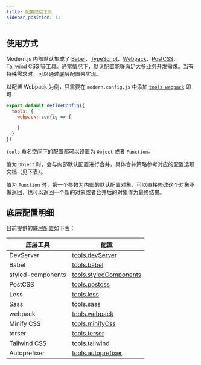 ```yaml
---
title: 配置底层工具
sidebar_position: 11
---
```


## 使用方式

Modern.js 内部默认集成了 [Babel](https://babeljs.io/)、[TypeScript](https://www.typescriptlang.org/)、[Webpack](https://webpack.js.org/)、[PostCSS](https://postcss.org/)、[Tailwind CSS](https://tailwindcss.com/) 等工具。通常情况下，默认配置能够满足大多业务开发需求。当有特殊需求时，可以通过底层配置来实现。

以配置 Webpack 为例，只需要在 `modern.config.js` 中添加 [`tools.webpack`](/docs/configure/app/tools/webpack) 即可：

```js title="modern.config.js"
export default defineConfig({
  tools: {
    webpack: config => {

    }
  }
})
```

`tools` 命名空间下的配置都可以设置为 `Object` 或者 `Function`。

值为 `Object` 时，会与内部默认配置进行合并，具体合并策略参考对应的配置选项文档（见下表）。

值为 `Function` 时，第一个参数为内部的默认配置对象，可以直接修改这个对象不做返回，也可以返回一个新的对象或者合并后的对象作为最终结果。

## 底层配置明细

目前提供的底层配置如下表：

| 底层工具 | 配置   |
| -------- | --------- |
| DevServer | [tools.devServer](/docs/configure/app/tools/dev-server) |
| Babel | [tools.babel](/docs/configure/app/tools/babel)|
| styled-components | [tools.styledComponents](/docs/configure/app/tools/styled-components)|
| PostCSS | [tools.postcss](/docs/configure/app/tools/postcss)|
| Less | [tools.less](/docs/configure/app/tools/less) |
| Sass | [tools.sass](/docs/configure/app/tools/sass) |
| webpack | [tools.webpack](/docs/configure/app/tools/webpack)|
| Minify CSS | [tools.minifyCss](/docs/configure/app/tools/minify-css)|
| terser | [tools.terser](/docs/configure/app/tools/terser)|
| Tailwind CSS | [tools.tailwind](/docs/configure/app/tools/tailwindcss) |
| Autoprefixer | [tools.autoprefixer](/docs/configure/app/tools/autoprefixer) |
